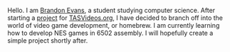 Hello. I am [Brandon Evans](http://www.brandonevans.org/), a student studying computer science. After starting a [project](http://code.google.com/p/brandon-evans-tas/) for [TASVideos.org](http://tasvideos.org/), I have decided to branch off into the world of video game development, or homebrew. I am currently learning how to develop NES games in 6502 assembly. I will hopefully create a simple project shortly after.
